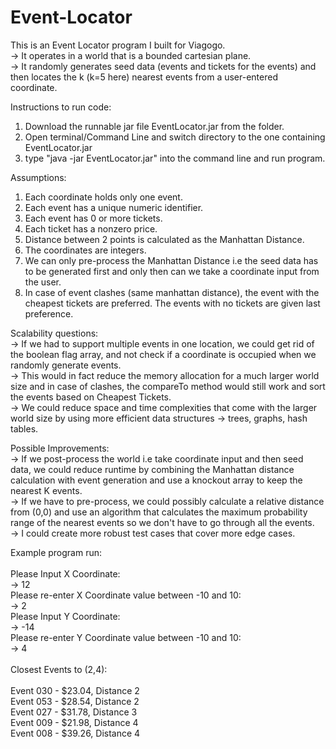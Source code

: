# Event-Locator
This is an Event Locator program I built for Viagogo. <br />
-> It operates in a world that is a bounded cartesian plane. <br />
-> It randomly generates seed data (events and tickets for the events) and then locates the k (k=5 here) nearest events from a user-entered coordinate. <br />

Instructions to run code:
1. Download the runnable jar file EventLocator.jar from the folder.
2. Open terminal/Command Line and switch directory to the one containing EventLocator.jar
3. type "java -jar EventLocator.jar" into the command line and run program.

Assumptions: 
1. Each coordinate holds only one event.
2. Each event has a unique numeric identifier.
3. Each event has 0 or more tickets.
4. Each ticket has a nonzero price.
5. Distance between 2 points is calculated as the Manhattan Distance.
6. The coordinates are integers.
7. We can only pre-process the Manhattan Distance i.e the seed data has to be generated first and only then can we take a coordinate input from the user.
8. In case of event clashes (same manhattan distance), the event with the cheapest tickets are preferred. The events with no tickets are given last preference.

Scalability questions: <br />
-> If we had to support multiple events in one location, we could get rid of the boolean flag array, and not check if a coordinate is occupied when we randomly generate events.  <br />
-> This would in fact reduce the memory allocation for a much larger world size and in case of clashes, the compareTo method would still work and sort the events based on Cheapest Tickets. <br />
-> We could reduce space and time complexities that come with the larger world size by using more efficient data structures -> trees, graphs, hash tables. <br />

Possible Improvements: <br /> 
-> If we post-process the world i.e take coordinate input and then seed data, we could reduce runtime by combining the Manhattan distance calculation with event generation and use a knockout array to keep the nearest K events. <br />
-> If we have to pre-process, we could possibly calculate a relative distance from (0,0) and use an algorithm that calculates the maximum probability range of the nearest events so we don't have to go through all the events. <br />
-> I could create more robust test cases that cover more edge cases.

Example program run: <br />
<br />
Please Input X Coordinate: <br />
-> 12<br />
Please re-enter X Coordinate value between -10 and 10: <br />
-> 2<br />
Please Input Y Coordinate: <br />
-> -14<br />
Please re-enter Y Coordinate value between -10 and 10: <br />
-> 4<br />
<br />
Closest Events to (2,4):<br /> 
<br />
Event 030 - $23.04, Distance 2<br />
Event 053 - $28.54, Distance 2<br />
Event 027 - $31.78, Distance 3<br />
Event 009 - $21.98, Distance 4<br />
Event 008 - $39.26, Distance 4<br />




